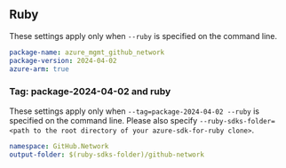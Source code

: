 ## Ruby

These settings apply only when `--ruby` is specified on the command line.

```yaml
package-name: azure_mgmt_github_network
package-version: 2024-04-02
azure-arm: true
```

### Tag: package-2024-04-02 and ruby

These settings apply only when `--tag=package-2024-04-02 --ruby` is specified on the command line.
Please also specify `--ruby-sdks-folder=<path to the root directory of your azure-sdk-for-ruby clone>`.

```yaml $(tag) == 'package-2024-04-02' && $(ruby)
namespace: GitHub.Network
output-folder: $(ruby-sdks-folder)/github-network
```
